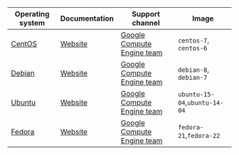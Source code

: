 
| Operating system | Documentation | Support channel | Image  
| --- | --- | --- | --- |
| [CentOS](/compute/docs/operating-systems/linux-os#centos) | [Website](http://www.centos.org/) | [Google Compute Engine team](/compute/docs/filereport) | `centos-7`, `centos-6`
| [Debian](/compute/docs/operating-systems/linux-os#debian) | [Website](https://www.debian.org/) | [Google Compute Engine team](/compute/docs/filereport) | `debian-8`, `debian-7` 
| [Ubuntu](/compute/docs/operating-systems/linux-os#ubuntu) | [Website](http://www.ubuntu.com/) | [Google Compute Engine team](https://groups.google.com/forum/#!forum/gce-discussion) | `ubuntu-15-04`,`ubuntu-14-04`
| [Fedora](/compute/docs/operating-systems/linux-os#ubuntu) | [Website](https://www.getfedora.com/) | [Google Compute Engine team](https://groups.google.com/forum/#!forum/gce-discussion) | `fedora-21`,`fedora-22`
